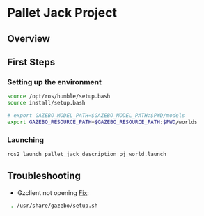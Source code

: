# Pallet Jack Project

## Overview


## First Steps

### Setting up the environment
```bash
source /opt/ros/humble/setup.bash
source install/setup.bash
```

```bash
# export GAZEBO_MODEL_PATH=$GAZEBO_MODEL_PATH:$PWD/models
export GAZEBO_RESOURCE_PATH=$GAZEBO_RESOURCE_PATH:$PWD/worlds
```

### Launching
```bash
ros2 launch pallet_jack_description pj_world.launch
```

## Troubleshooting

- Gzclient not opening [Fix](https://answers.ros.org/question/358847/cannot-launch-gzclient-on-a-launch-file-results-in-shared_ptr-assertion-error/):
```bash
 . /usr/share/gazebo/setup.sh 
```
